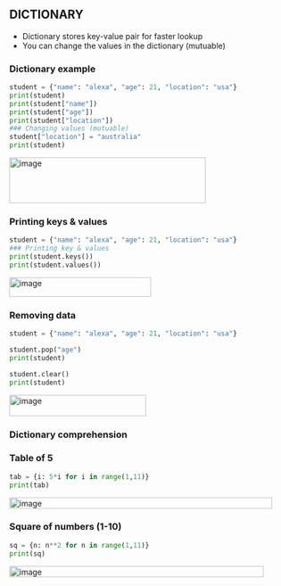 ## DICTIONARY
- Dictionary stores key-value pair for faster lookup
- You can change the values in the dictionary (mutuable)

### Dictionary example
```py
student = {"name": "alexa", "age": 21, "location": "usa"}
print(student)
print(student["name"])
print(student["age"])
print(student["location"])
### Changing values (mutuable)
student["location"] = "australia"
print(student)
```
<img width="352" height="82" alt="image" src="https://github.com/user-attachments/assets/ea7e21f8-dfe3-49ce-8bdd-115c2b7eee55" />

### Printing keys & values
```py
student = {"name": "alexa", "age": 21, "location": "usa"}
### Printing key & values
print(student.keys())
print(student.values())
```
<img width="254" height="35" alt="image" src="https://github.com/user-attachments/assets/d62fba55-3cf5-4326-8cd4-3d4f1dae0087" />

### Removing data
```py
student = {"name": "alexa", "age": 21, "location": "usa"}

student.pop("age")
print(student)

student.clear()
print(student)
```
<img width="245" height="38" alt="image" src="https://github.com/user-attachments/assets/ae747a8f-3e3b-4b0b-b09b-8f132ab2e773" />

### Dictionary comprehension
### Table of 5
```py
tab = {i: 5*i for i in range(1,11)}
print(tab)
```
<img width="471" height="20" alt="image" src="https://github.com/user-attachments/assets/c498844e-1e2d-40c6-984c-8b8c852d944f" />

### Square of numbers (1-10)
```py
sq = {n: n**2 for n in range(1,11)}
print(sq)
```
<img width="456" height="20" alt="image" src="https://github.com/user-attachments/assets/31b2ef59-ab40-4f5d-99db-66bd1181393f" />

